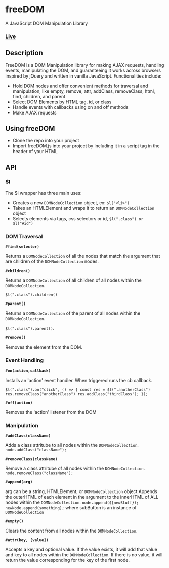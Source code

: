 # freeDOM

A JavaScript DOM Manipulation Library  
### [Live](http://dongjinxu.com/freeDOM/)

## Description
FreeDOM is a DOM Manipulation library for making AJAX requests, handling events, manipulating the DOM, and guaranteeing it works across browsers inspired by jQuery and written in vanilla JavaScript. 
Functionalities include:

* Hold DOM nodes and offer convenient methods for traversal and manipulation, like empty, remove, attr, addClass, removeClass, html, find, children, and parent
* Select DOM Elements by HTML tag, id, or class
* Handle events with callbacks using on and off methods
* Make AJAX requests

## Using freeDOM
* Clone the repo into your project
* Import freeDOM.js into your project by including it in a script tag in the header of your HTML

## API

### $l

The $l wrapper has three main uses:
* Creates a new `DOMNodeCollection` object, ex: `$l("<li>")`
* Takes an HTMLElement and wraps it to return an `DOMNodeCollection` object
* Selects elements via tags, css selectors or id, `$l(".class") or $l("#id")`

### DOM Traversal

**`#find(selector)`**

Returns a `DOMNodeCollection` of all the nodes that match the argument that are children of the `DOMNodeCollection` nodes.  


**`#children()`**

Returns a `DOMNodeCollection` of all children of all nodes within the `DOMNodeCollection`.  

`$l(".class").children()`

**`#parent()`**  

Returns a `DOMNodeCollection` of the parent of all nodes within the `DOMNodeCollection`.  

`$l(".class").parent()`.

**`#remove()`**

Removes the element from the DOM.

### Event Handling

**`#on(action,callback)`**

Installs an 'action' event handler. When triggered runs the cb callback.

`$l(".class").on("click", () => {
  const res = $l(".anotherClass")
  res.removeClass("anotherClass")
  res.addClass("thirdClass");
});`


**`#off(action)`**

Removes the 'action' listener from the DOM

### Manipulation

**`#addClass(className)`**

Adds a class attritube to all nodes within the `DOMNodeCollection`.  
`node.addClass("className");`

**`#removeClass(className)`**

Remove a class attritube of all nodes within the `DOMNodeCollection`.  
`node.removeClass("className");`

**`#append(arg)`**

arg can be a string, HTMLElement, or `DOMNodeCollection` object
Appends the outerHTML of each element in the argument to the innerHTML of ALL nodes within the `DOMNodeCollection`.
`node.append(${newStuff});`
`newNode.append(something);` where subButton is an instance of `DOMNodeCollection`

**`#empty()`**

Clears the content from all nodes within the `DOMNodeCollection`.

**`#attr(key, [value])`**

Accepts a key and optional value.
If the value exists, it will add that value and key to all nodes within the `DOMNodeCollection`.
If there is no value, it will return the value corresponding for the key of the first node.
